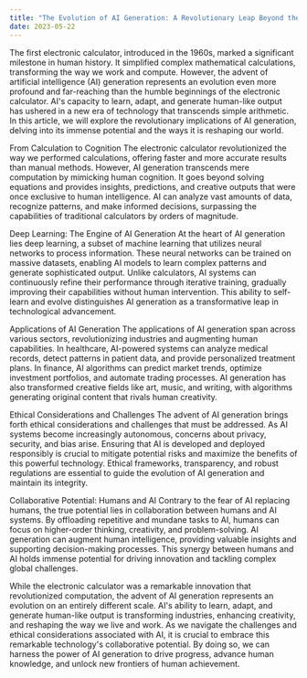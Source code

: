 ```yaml
---
title: "The Evolution of AI Generation: A Revolutionary Leap Beyond the Electronic Calculator"
date: 2023-05-22
---
```

The first electronic calculator, introduced in the 1960s, marked a significant milestone in human history. It simplified complex mathematical calculations, transforming the way we work and compute. However, the advent of artificial intelligence (AI) generation represents an evolution even more profound and far-reaching than the humble beginnings of the electronic calculator. AI's capacity to learn, adapt, and generate human-like output has ushered in a new era of technology that transcends simple arithmetic. In this article, we will explore the revolutionary implications of AI generation, delving into its immense potential and the ways it is reshaping our world.

From Calculation to Cognition
The electronic calculator revolutionized the way we performed calculations, offering faster and more accurate results than manual methods. However, AI generation transcends mere computation by mimicking human cognition. It goes beyond solving equations and provides insights, predictions, and creative outputs that were once exclusive to human intelligence. AI can analyze vast amounts of data, recognize patterns, and make informed decisions, surpassing the capabilities of traditional calculators by orders of magnitude.

Deep Learning: The Engine of AI Generation
At the heart of AI generation lies deep learning, a subset of machine learning that utilizes neural networks to process information. These neural networks can be trained on massive datasets, enabling AI models to learn complex patterns and generate sophisticated output. Unlike calculators, AI systems can continuously refine their performance through iterative training, gradually improving their capabilities without human intervention. This ability to self-learn and evolve distinguishes AI generation as a transformative leap in technological advancement.

Applications of AI Generation
The applications of AI generation span across various sectors, revolutionizing industries and augmenting human capabilities. In healthcare, AI-powered systems can analyze medical records, detect patterns in patient data, and provide personalized treatment plans. In finance, AI algorithms can predict market trends, optimize investment portfolios, and automate trading processes. AI generation has also transformed creative fields like art, music, and writing, with algorithms generating original content that rivals human creativity.

Ethical Considerations and Challenges
The advent of AI generation brings forth ethical considerations and challenges that must be addressed. As AI systems become increasingly autonomous, concerns about privacy, security, and bias arise. Ensuring that AI is developed and deployed responsibly is crucial to mitigate potential risks and maximize the benefits of this powerful technology. Ethical frameworks, transparency, and robust regulations are essential to guide the evolution of AI generation and maintain its integrity.

Collaborative Potential: Humans and AI
Contrary to the fear of AI replacing humans, the true potential lies in collaboration between humans and AI systems. By offloading repetitive and mundane tasks to AI, humans can focus on higher-order thinking, creativity, and problem-solving. AI generation can augment human intelligence, providing valuable insights and supporting decision-making processes. This synergy between humans and AI holds immense potential for driving innovation and tackling complex global challenges.

While the electronic calculator was a remarkable innovation that revolutionized computation, the advent of AI generation represents an evolution on an entirely different scale. AI's ability to learn, adapt, and generate human-like output is transforming industries, enhancing creativity, and reshaping the way we live and work. As we navigate the challenges and ethical considerations associated with AI, it is crucial to embrace this remarkable technology's collaborative potential. By doing so, we can harness the power of AI generation to drive progress, advance human knowledge, and unlock new frontiers of human achievement.